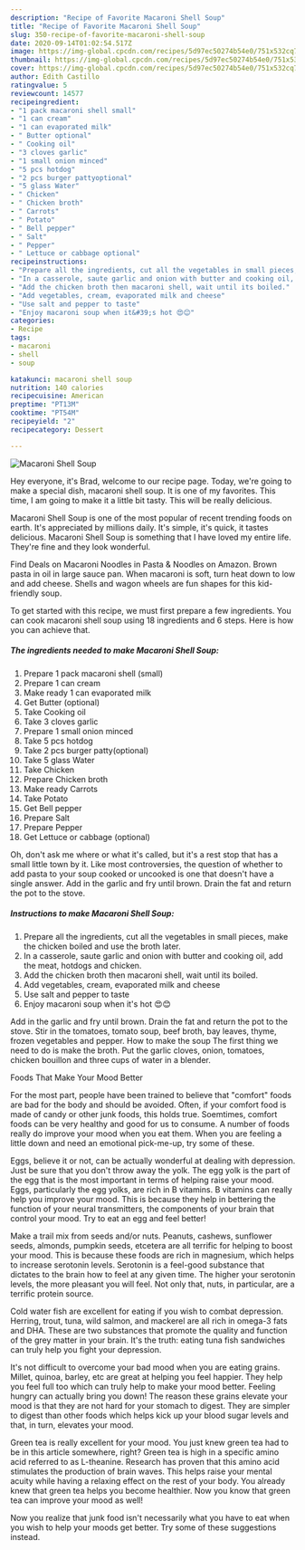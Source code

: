 ```yaml
---
description: "Recipe of Favorite Macaroni Shell Soup"
title: "Recipe of Favorite Macaroni Shell Soup"
slug: 350-recipe-of-favorite-macaroni-shell-soup
date: 2020-09-14T01:02:54.517Z
image: https://img-global.cpcdn.com/recipes/5d97ec50274b54e0/751x532cq70/macaroni-shell-soup-recipe-main-photo.jpg
thumbnail: https://img-global.cpcdn.com/recipes/5d97ec50274b54e0/751x532cq70/macaroni-shell-soup-recipe-main-photo.jpg
cover: https://img-global.cpcdn.com/recipes/5d97ec50274b54e0/751x532cq70/macaroni-shell-soup-recipe-main-photo.jpg
author: Edith Castillo
ratingvalue: 5
reviewcount: 14577
recipeingredient:
- "1 pack macaroni shell small"
- "1 can cream"
- "1 can evaporated milk"
- " Butter optional"
- " Cooking oil"
- "3 cloves garlic"
- "1 small onion minced"
- "5 pcs hotdog"
- "2 pcs burger pattyoptional"
- "5 glass Water"
- " Chicken"
- " Chicken broth"
- " Carrots"
- " Potato"
- " Bell pepper"
- " Salt"
- " Pepper"
- " Lettuce or cabbage optional"
recipeinstructions:
- "Prepare all the ingredients, cut all the vegetables in small pieces, make the chicken boiled and use the broth later."
- "In a casserole, saute garlic and onion with butter and cooking oil, add the meat, hotdogs and chicken."
- "Add the chicken broth then macaroni shell, wait until its boiled."
- "Add vegetables, cream, evaporated milk and cheese"
- "Use salt and pepper to taste"
- "Enjoy macaroni soup when it&#39;s hot 😍😊"
categories:
- Recipe
tags:
- macaroni
- shell
- soup

katakunci: macaroni shell soup 
nutrition: 140 calories
recipecuisine: American
preptime: "PT13M"
cooktime: "PT54M"
recipeyield: "2"
recipecategory: Dessert

---
```



![Macaroni Shell Soup](https://img-global.cpcdn.com/recipes/5d97ec50274b54e0/751x532cq70/macaroni-shell-soup-recipe-main-photo.jpg)

Hey everyone, it's Brad, welcome to our recipe page. Today, we're going to make a special dish, macaroni shell soup. It is one of my favorites. This time, I am going to make it a little bit tasty. This will be really delicious.

Macaroni Shell Soup is one of the most popular of recent trending foods on earth. It's appreciated by millions daily. It's simple, it's quick, it tastes delicious. Macaroni Shell Soup is something that I have loved my entire life. They're fine and they look wonderful.

Find Deals on Macaroni Noodles in Pasta &amp; Noodles on Amazon. Brown pasta in oil in large sauce pan. When macaroni is soft, turn heat down to low and add cheese. Shells and wagon wheels are fun shapes for this kid-friendly soup.


To get started with this recipe, we must first prepare a few ingredients. You can cook macaroni shell soup using 18 ingredients and 6 steps. Here is how you can achieve that.

<!--inarticleads1-->

##### The ingredients needed to make Macaroni Shell Soup:

1. Prepare 1 pack macaroni shell (small)
1. Prepare 1 can cream
1. Make ready 1 can evaporated milk
1. Get  Butter (optional)
1. Take  Cooking oil
1. Take 3 cloves garlic
1. Prepare 1 small onion minced
1. Take 5 pcs hotdog
1. Take 2 pcs burger patty(optional)
1. Take 5 glass Water
1. Take  Chicken
1. Prepare  Chicken broth
1. Make ready  Carrots
1. Take  Potato
1. Get  Bell pepper
1. Prepare  Salt
1. Prepare  Pepper
1. Get  Lettuce or cabbage (optional)


Oh, don&#39;t ask me where or what it&#39;s called, but it&#39;s a rest stop that has a small little town by it. Like most controversies, the question of whether to add pasta to your soup cooked or uncooked is one that doesn&#39;t have a single answer. Add in the garlic and fry until brown. Drain the fat and return the pot to the stove. 

<!--inarticleads2-->

##### Instructions to make Macaroni Shell Soup:

1. Prepare all the ingredients, cut all the vegetables in small pieces, make the chicken boiled and use the broth later.
1. In a casserole, saute garlic and onion with butter and cooking oil, add the meat, hotdogs and chicken.
1. Add the chicken broth then macaroni shell, wait until its boiled.
1. Add vegetables, cream, evaporated milk and cheese
1. Use salt and pepper to taste
1. Enjoy macaroni soup when it&#39;s hot 😍😊


Add in the garlic and fry until brown. Drain the fat and return the pot to the stove. Stir in the tomatoes, tomato soup, beef broth, bay leaves, thyme, frozen vegetables and pepper. How to make the soup The first thing we need to do is make the broth. Put the garlic cloves, onion, tomatoes, chicken bouillon and three cups of water in a blender. 

Foods That Make Your Mood Better


For the most part, people have been trained to believe that "comfort" foods are bad for the body and should be avoided. Often, if your comfort food is made of candy or other junk foods, this holds true. Soemtimes, comfort foods can be very healthy and good for us to consume. A number of foods really do improve your mood when you eat them. When you are feeling a little down and need an emotional pick-me-up, try some of these.

Eggs, believe it or not, can be actually wonderful at dealing with depression. Just be sure that you don't throw away the yolk. The egg yolk is the part of the egg that is the most important in terms of helping raise your mood. Eggs, particularly the egg yolks, are rich in B vitamins. B vitamins can really help you improve your mood. This is because they help in bettering the function of your neural transmitters, the components of your brain that control your mood. Try to eat an egg and feel better!

Make a trail mix from seeds and/or nuts. Peanuts, cashews, sunflower seeds, almonds, pumpkin seeds, etcetera are all terrific for helping to boost your mood. This is because these foods are rich in magnesium, which helps to increase serotonin levels. Serotonin is a feel-good substance that dictates to the brain how to feel at any given time. The higher your serotonin levels, the more pleasant you will feel. Not only that, nuts, in particular, are a terrific protein source.

Cold water fish are excellent for eating if you wish to combat depression. Herring, trout, tuna, wild salmon, and mackerel are all rich in omega-3 fats and DHA. These are two substances that promote the quality and function of the grey matter in your brain. It's the truth: eating tuna fish sandwiches can truly help you fight your depression. 

It's not difficult to overcome your bad mood when you are eating grains. Millet, quinoa, barley, etc are great at helping you feel happier. They help you feel full too which can truly help to make your mood better. Feeling hungry can actually bring you down! The reason these grains elevate your mood is that they are not hard for your stomach to digest. They are simpler to digest than other foods which helps kick up your blood sugar levels and that, in turn, elevates your mood.

Green tea is really excellent for your mood. You just knew green tea had to be in this article somewhere, right? Green tea is high in a specific amino acid referred to as L-theanine. Research has proven that this amino acid stimulates the production of brain waves. This helps raise your mental acuity while having a relaxing effect on the rest of your body. You already knew that green tea helps you become healthier. Now you know that green tea can improve your mood as well!

Now you realize that junk food isn't necessarily what you have to eat when you wish to help your moods get better. Try  some  of  these  suggestions  instead.

